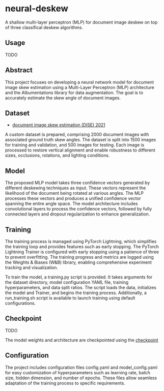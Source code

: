 # neural-deskew

A shallow multi-layer perceptron (MLP) for document image deskew on top of three classifical deskew algorithms.

## Usage

TODO

## Abstract

This project focuses on developing a neural network model for document image skew estimation using a Multi-Layer Perceptron (MLP) architecture and the Albumentations library for data augmentation. The goal is to accurately estimate the skew angle of document images.

## Dataset

- [document image skew estimation (DISE) 2021](https://drive.google.com/file/d/1a-a6aOqdsghjeHGLnCLsDs7NoJIus-Pw/view?usp=sharing)

A custom dataset is prepared, comprising 2000 document images with associated ground truth skew angles. The dataset is split into 1500 images for training and validation, and 500 images for testing. Each image is processed to restore vertical alignment and enable robustness to different sizes, occlusions, rotations, and lighting conditions.

## Model

The proposed MLP model takes three confidence vectors generated by different deskewing techniques as input. These vectors represent the likelihood of the document being rotated at various angles. The MLP processes these vectors and produces a unified confidence vector spanning the entire angle space. The model architecture includes convolutional layers to process the confidence vectors, followed by fully connected layers and dropout regularization to enhance generalization.

## Training

The training process is managed using PyTorch Lightning, which simplifies the training loop and provides features such as early stopping. The PyTorch Lightning Trainer is configured with early stopping using a patience of three to prevent overfitting. The training progress and metrics are logged using the Weights & Biases (W&B) library, enabling comprehensive experiment tracking and visualization.

To train the model, a training.py script is provided. It takes arguments for the dataset directory, model configuration YAML file, training hyperparameters, and data split ratios. The script loads the data, initializes the model and Trainer, and begins the training process. Additionally, a run_training.sh script is available to launch training using default configurations.

## Checkpoint

TODO

The model weights and architecture are checkpointed using the [checkpoint]()

## Configuration

The project includes configuration files config.yaml and model_config.yaml for easy customization of hyperparameters such as learning rate, batch size, hidden dimension, and number of epochs. These files allow seamless adaptation of the training process to specific requirements.
